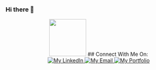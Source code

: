 ### Hi there 👋

<div id="header" align="center">
  <img src="https://media.giphy.com/media/bGgsc5mWoryfgKBx1u/giphy.gif" width="100"/>
  ## Connect With Me On:
  <div id="badges">
  <a href="https://www.linkedin.com/in/ethan-mah-348249213/">
    <img src="https://img.shields.io/badge/LinkedIn-blue?style=for-the-badge&logo=linkedin&logoColor=white" alt="My LinkedIn"/>
  </a>
  <a href="mailto:ett.mah@gmail.com">
    <img src="https://img.shields.io/badge/Gmail-D14836-white?style=for-the-badge&logo=gmail&logoColor=red" alt="My Email"/>
  </a>
  <a href="your-twitter-URL">
    <img src="https://img.shields.io/badge/minutemailer-%233ABFE6.svg-white?style=for-the-badge&logo=minutemailer&logoColor=green" alt="My Portfolio"/>
  </a>
  </div>
</div>


<!--
**ethaaaanm/ethaaaanm** is a ✨ _special_ ✨ repository because its `README.md` (this file) appears on your GitHub profile.

Here are some ideas to get you started:

- 🔭 I’m currently working on ...
- 🌱 I’m currently learning ...
- 👯 I’m looking to collaborate on ...
- 🤔 I’m looking for help with ...
- 💬 Ask me about ...
- 📫 How to reach me: ...
- 😄 Pronouns: ...
- ⚡ Fun fact: ...
-->
